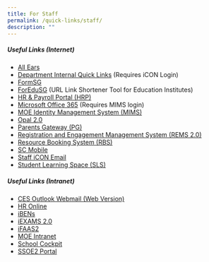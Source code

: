 ```yaml
---
title: For Staff
permalink: /quick-links/staff/
description: ""
---
```


##### **Useful Links (Internet)**
* [All Ears](https://forms.moe.edu.sg/)
* [Department Internal Quick Links](https://go.gov.sg/ypsdept) (Requires iCON Login)
* [FormSG](https://form.gov.sg/)
* [ForEduSG](https://for.edu.sg) (URL Link Shortener Tool for Education Institutes)
* [HR & Payroll Portal (HRP)](https://www.hrp.gov.sg/)
* [Microsoft Office 365](https://www.office.com/) (Requires MIMS login)
* [MOE Identity Management System (MIMS)](https://portal.mims.moe.gov.sg/)
* [Opal 2.0](http://opal2.moe.edu.sg/)
* [Parents Gateway (PG)](https://pg.moe.edu.sg/)
* [Registration and Engagement Management System (REMS 2.0)](https://rems.moe.edu.sg/)
* [Resource Booking System (RBS)](https://go.gov.sg/ypsrbs)
* [SC Mobile](https://scmobile.moe.edu.sg/login)
* [Staff iCON Email](https://workspace.google.com/dashboard)
* [Student Learning Space (SLS)](https://vle.learning.moe.edu.sg/login)

##### **Useful Links (Intranet)**
* [CES Outlook Webmail (Web Version)](https://schools.gov.sg/owa)
* [HR Online](https://intranet.moe.gov.sg/hr_online/Pages/backup/redirect.aspx)
* [iBENs](https://ibens.moe.gov.sg/rm)
* [iEXAMS 2.0](https://iexams.seab.gov.sg/login)
* [iFAAS2](https://ifaas2.moe.gov.sg/)
* [MOE Intranet](https://intranet.moe.gov.sg/Pages/Home.aspx)
* [School Cockpit](http://schoolcockpit.moe.gov.sg/)
* [SSOE2 Portal](https://ssoe2.moe.edu.sg/)